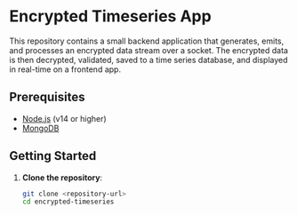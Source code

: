 # Encrypted Timeseries App

This repository contains a small backend application that generates, emits, and processes an encrypted data stream over a socket. The encrypted data is then decrypted, validated, saved to a time series database, and displayed in real-time on a frontend app.

## Prerequisites

- [Node.js](https://nodejs.org/) (v14 or higher)
- [MongoDB](https://www.mongodb.com/)

## Getting Started

1. **Clone the repository**:

   ```bash
   git clone <repository-url>
   cd encrypted-timeseries
